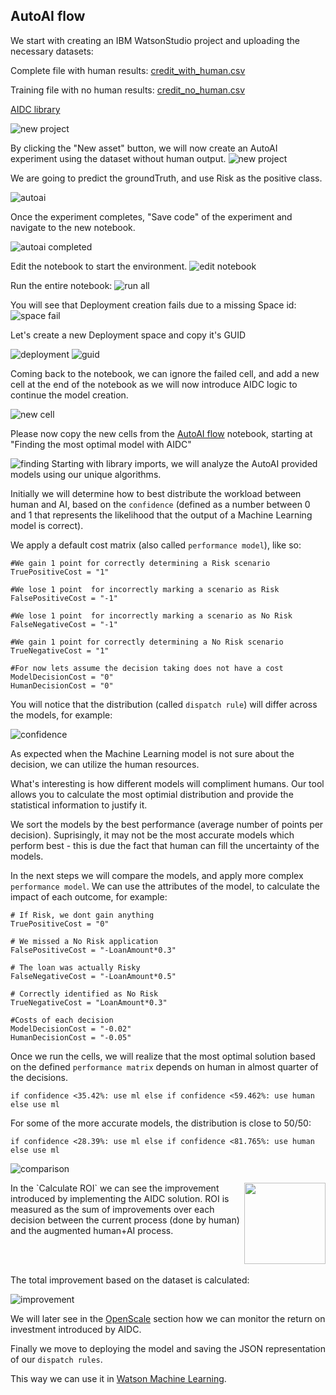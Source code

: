 <a id="autoai"></a>
## AutoAI flow

We start with creating an IBM WatsonStudio project and uploading the necessary datasets:

Complete file with human results:
[credit_with_human.csv](../data/credit_with_human.csv)

Training file with no human results:
[credit_no_human.csv](../data/credit_no_human.csv)

[AIDC library](https://aidecisioncoordination.com/)

![new project](../images/new_project.png)

By clicking the "New asset" button, we will now create an AutoAI experiment using the dataset without human output.
![new project](../images/new_asset.png)

We are going to predict the groundTruth, and use Risk as the positive class.

![autoai](../images/autoai.png)

Once the experiment completes, "Save code" of the experiment and navigate to the new notebook.

![autoai completed](../images/autoai_completed.png)

Edit the notebook to start the environment.
![edit notebook](../images/edit_notebook.png)

Run the entire notebook:
![run all](../images/run_all.png)

You will see that Deployment creation fails due to a missing Space id:
![space fail](../images/space_fail.png)

Let's create a new Deployment space and copy it's GUID

![deployment](../images/deployment.png)
![guid](../images/guid.png)

Coming back to the notebook, we can ignore the failed cell, and add a new cell at the end of the notebook
as we will now introduce AIDC logic to continue the model creation.

![new cell](../images/insert_cell.png)

Please now copy the new cells from the [AutoAI flow](../notebooks/AutoAI_flow.ipynb) notebook,
starting at "Finding the most optimal model with AIDC"

![finding](../images/finding.png)
<a id="performance"></a>
Starting with library imports, we will analyze the AutoAI provided models using our unique algorithms.

Initially we will determine how to best distribute the workload between human and AI,
based on the `confidence` (defined as a number between 0 and 1 that represents the likelihood that the output of a Machine Learning model is correct).

We apply a default cost matrix (also called `performance model`), like so:
```
#We gain 1 point for correctly determining a Risk scenario
TruePositiveCost = "1"      

#We lose 1 point  for incorrectly marking a scenario as Risk
FalsePositiveCost = "-1"

#We lose 1 point  for incorrectly marking a scenario as No Risk
FalseNegativeCost = "-1"

#We gain 1 point for correctly determining a No Risk scenario
TrueNegativeCost = "1"

#For now lets assume the decision taking does not have a cost
ModelDecisionCost = "0"
HumanDecisionCost = "0"
```

You will notice that the distribution (called `dispatch rule`) 
will differ across the models, for example:

![confidence](../images/confidence.png)

As expected when the Machine Learning model is not sure about the decision, we can utilize the human resources.

What's interesting is how different models will compliment humans.
Our tool allows you to calculate the most optimial distribution and provide the statistical information to justify it.

We sort the models by the best performance (average number of points per decision).
Suprisingly, it may not be the most accurate models which perform best - this is due the fact that human can fill the uncertainty of the models.

In the next steps we will compare the models, and apply more complex `performance model`.
We can use the attributes of the model, to calculate the impact of each outcome, for example:
```
# If Risk, we dont gain anything
TruePositiveCost = "0"

# We missed a No Risk application
FalsePositiveCost = "-LoanAmount*0.3"

# The loan was actually Risky
FalseNegativeCost = "-LoanAmount*0.5"

# Correctly identified as No Risk
TrueNegativeCost = "LoanAmount*0.3"

#Costs of each decision
ModelDecisionCost = "-0.02"
HumanDecisionCost = "-0.05"
```

Once we run the cells, we will realize that the most optimal solution 
based on the defined `performance matrix` depends on human in almost quarter of the decisions.

`if confidence <35.42%: use ml else if confidence <59.462%: use human else use ml`

For some of the more accurate models, the distribution is close to 50/50:

`if confidence <28.39%: use ml else if confidence <81.765%: use human else use ml`

![comparison](../images/comparison.png)

<img align="right" width="130" height="130" src="../images/roi.png"> 
In the `Calculate ROI` we can see the improvement introduced by implementing the AIDC solution.
ROI is measured as the sum of improvements over each decision between the current process (done by human) and the augmented
human+AI process.
<div style="clear: both;"></div><br>
The total improvement based on the dataset is calculated:

![improvement](../images/improvement.png)

We will later see in the [OpenScale](OpenScale.md#openscale) section how we can monitor the return on investment introduced by AIDC.

Finally we move to deploying the model and saving the JSON representation of our `dispatch rules`.

This way we can use it in [Watson Machine Learning](WML.md).
